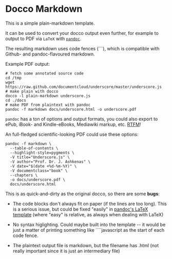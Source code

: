 # Docco Markdown

This is a simple plain-markdown template.

It can be used to convert your docco output even further,
for example to output to PDF via `LaTeX` with [`pandoc`][pandoc].

The resulting markdown uses code fences (\```),
which is compatible with Github- and pandoc-flavoured markdown.

Example PDF output:

    # fetch some annotated source code
    cd /tmp
    wget https://raw.github.com/documentcloud/underscore/master/underscore.js
    # make plain with docco
    docco -l plain-markdown underscore.js
    cd ./docs
    # make PDF from plaintext with pandoc
    pandoc -f markdown docs/underscore.html -o underscore.pdf

`pandoc` has a ton of options and output formats, you could also export to ePub, iBook- and Kindle-eBooks, Mediawiki markup, etc. [RTFM][pandoc-man]!

An full-fledged scientific-looking PDF could use these options:

    pandoc -f markdown \
      --table-of-contents \
      --highlight-style=pygments \
      -V title="Underscore.js" \
      -V author="Prof. Dr. J. Ashkenas" \
      -V date="$(date +%d-%m-%Y)" \
      -V documentclass="book" \
      --chapters \
      -o docs/underscore.pdf \
      docs/underscore.html

This is as quick-and-dirty as the original docco,
so there are some **bugs**:

- The code blocks don't always fit on paper (if the lines are too long). This is a serious issue, but could be fixed "easily" in [pandoc's LaTeX template](http://pandoc.org/) (where "easy" is relative, as always when dealing with LaTeX)

- No syntax higlighting. Could maybe built into the template -- it would be just a matter of printing something like \````javascript as the start of each code fence.

- The plaintext output file is markdown, but the filename has .html (not really important since it is just an intermediary file)

[pandoc]: http://johnmacfarlane.net/pandoc/index.html
[pandoc-man]: http://johnmacfarlane.net/pandoc/README.html
[pandoc's LaTeX template]: https://github.com/jgm/pandoc-templates/blob/master/default.latex
